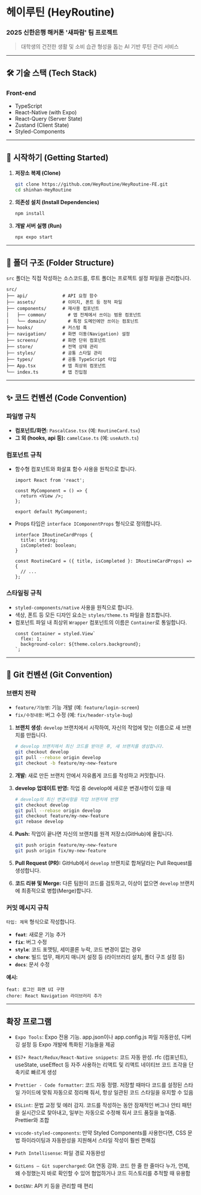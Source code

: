 # 헤이루틴 (HeyRoutine)

### 2025 신한은행 해커톤 '새파람' 팀 프로젝트

> 대학생의 건전한 생활 및 소비 습관 형성을 돕는 AI 기반 루틴 관리 서비스

---

## 🛠️ 기술 스택 (Tech Stack)

### Front-end

- TypeScript
- React-Native (with Expo)
- React-Query (Server State)
- Zustand (Client State)
- Styled-Components

---

## 🚀 시작하기 (Getting Started)

1.  **저장소 복제 (Clone)**

    ```bash
    git clone https://github.com/HeyRoutine/HeyRoutine-FE.git
    cd shinhan-HeyRoutine
    ```

2.  **의존성 설치 (Install Dependencies)**

    ```bash
    npm install
    ```

3.  **개발 서버 실행 (Run)**
    ```bash
    npx expo start
    ```

---

## 📂 폴더 구조 (Folder Structure)

`src` 폴더는 직접 작성하는 소스코드를, 루트 폴더는 프로젝트 설정 파일을 관리합니다.

```
src/
├── api/             # API 요청 함수
├── assets/          # 이미지, 폰트 등 정적 파일
├── components/      # 재사용 컴포넌트
│   ├── common/        # 앱 전체에서 쓰이는 범용 컴포넌트
│   └── domain/        # 특정 도메인에만 쓰이는 컴포닌트
├── hooks/           # 커스텀 훅
├── navigation/      # 화면 이동(Navigation) 설정
├── screens/         # 화면 단위 컴포넌트
├── store/           # 전역 상태 관리
├── styles/          # 공통 스타일 관리
├── types/           # 공통 TypeScript 타입
├── App.tsx          # 앱 최상위 컴포넌트
└── index.ts         # 앱 진입점
```

---

## ✨ 코드 컨벤션 (Code Convention)

### 파일명 규칙

- **컴포넌트/화면:** `PascalCase.tsx` (예: `RoutineCard.tsx`)
- **그 외 (hooks, api 등):** `camelCase.ts` (예: `useAuth.ts`)

### 컴포넌트 규칙

- 함수형 컴포넌트와 화살표 함수 사용을 원칙으로 합니다.

  ```tsx
  import React from 'react';

  const MyComponent = () => {
    return <View />;
  };

  export default MyComponent;
  ```

- Props 타입은 `interface IComponentProps` 형식으로 정의합니다.

  ```tsx
  interface IRoutineCardProps {
    title: string;
    isCompleted: boolean;
  }

  const RoutineCard = ({ title, isCompleted }: IRoutineCardProps) => {
    // ...
  };
  ```

### 스타일링 규칙

- `styled-components/native` 사용을 원칙으로 합니다.
- 색상, 폰트 등 모든 디자인 요소는 `styles/theme.ts` 파일을 참조합니다.
- 컴포넌트 파일 내 최상위 `Wrapper` 컴포넌트의 이름은 `Container`로 통일합니다.
  ```tsx
  const Container = styled.View`
    flex: 1;
    background-color: ${theme.colors.background};
  `;
  ```

---

## 🤝 Git 컨벤션 (Git Convention)

### 브랜치 전략

- `feature/기능명`: 기능 개발 (예: `feature/login-screen`)
- `fix/수정내용`: 버그 수정 (예: `fix/header-style-bug`)

1. **브랜치 생성:** `develop` 브랜치에서 시작하여, 자신의 작업에 맞는 이름으로 새 브랜치를 만듭니다.

   ```bash
   # develop 브랜치에서 최신 코드를 받아온 후, 새 브랜치를 생성합니다.
   git checkout develop
   git pull --rebase origin develop
   git checkout -b feature/my-new-feature
   ```

2. **개발:** 새로 만든 브랜치 안에서 자유롭게 코드를 작성하고 커밋합니다.

3. **develop 업데이트 반영:** 작업 중 develop에 새로운 변경사항이 있을 때

   ```bash
   # develop의 최신 변경사항을 작업 브랜치에 반영
   git checkout develop
   git pull --rebase origin develop
   git checkout feature/my-new-feature
   git rebase develop
   ```

4. **Push:** 작업이 끝나면 자신의 브랜치를 원격 저장소(GitHub)에 올립니다.

   ```bash
   git push origin feature/my-new-feature
   git push origin fix/my-new-feature
   ```

5. **Pull Request (PR):** GitHub에서 `develop` 브랜치로 합쳐달라는 Pull Request를 생성합니다.

6. **코드 리뷰 및 Merge:** 다른 팀원이 코드를 검토하고, 이상이 없으면 `develop` 브랜치에 최종적으로 병합(Merge)합니다.

### 커밋 메시지 규칙

`타입: 제목` 형식으로 작성합니다.

- **`feat`**: 새로운 기능 추가
- **`fix`**: 버그 수정
- **`style`**: 코드 포맷팅, 세미콜론 누락, 코드 변경이 없는 경우
- **`chore`**: 빌드 업무, 패키지 매니저 설정 등 (라이브러리 설치, 폴더 구조 설정 등)
- **`docs`**: 문서 수정

**예시:**

```
feat: 로그인 화면 UI 구현
chore: React Navigation 라이브러리 추가
```

---

## 확장 프로그램

- `Expo Tools`: Expo 전용 기능. app.json이나 app.config.js 파일 자동완성, 디버깅 설정 등 Expo 개발에 특화된 기능들을 제공

- `ES7+ React/Redux/React-Native snippets`: 코드 자동 완성. rfc (컴포넌트), useState, useEffect 등 자주 사용하는 리액트 및 리액트 네이티브 코드 조각을 단축키로 빠르게 생성

- `Prettier - Code formatter`: 코드 자동 정렬. 저장할 때마다 코드를 설정된 스타일 가이드에 맞춰 자동으로 정리해 줘서, 항상 일관된 코드 스타일을 유지할 수 있음

- `ESLint`: 문법 교정 및 에러 감지. 코드를 작성하는 동안 잠재적인 버그나 안티 패턴을 실시간으로 찾아내고, 일부는 자동으로 수정해 줘서 코드 품질을 높여줌. Prettier와 조합

- `vscode-styled-components`: 만약 Styled Components를 사용한다면, CSS 문법 하이라이팅과 자동완성을 지원해서 스타일 작성이 훨씬 편해짐

- `Path Intellisense`: 파일 경로 자동완성

- `GitLens — Git supercharged`: Git 연동 강화. 코드 한 줄 한 줄마다 누가, 언제, 왜 수정했는지 바로 확인할 수 있어 협업하거나 코드 히스토리를 추적할 때 유용함

- `DotENV`: API 키 등을 관리할 때 편리
